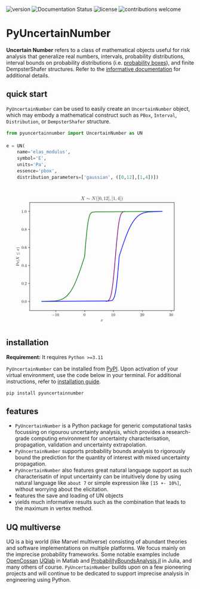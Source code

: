 ![version](https://img.shields.io/pypi/v/pyuncertainnumber)
![Documentation Status](https://readthedocs.org/projects/pyuncertainnumber/badge/?version=latest)
![license](https://img.shields.io/github/license/leslieDLcy/PyUncertainNumber)
![contributions welcome](https://img.shields.io/badge/contributions-welcome-brightgreen.svg?style=flat)


# PyUncertainNumber

<!-- some banners -->

<!-- <a target="_blank" href="https://cookiecutter-data-science.drivendata.org/">
    <img src="https://img.shields.io/badge/CCDS-Project%20template-328F97?logo=cookiecutter" />
</a> -->

**Uncertain Number** refers to a class of mathematical objects useful for risk analysis that generalize real numbers, intervals, probability distributions, interval bounds on probability distributions (i.e. [probability boxes](https://en.wikipedia.org/wiki/Probability_box)), and finite DempsterShafer structures. Refer to the [informative documentation](https://pyuncertainnumber.readthedocs.io/en/latest/index.html) for additional details.

## quick start

`PyUncertainNumber` can be used to easily create an `UncertainNumber` object, which may embody a mathematical construct such as `PBox`, `Interval`, `Distribution`, or `DempsterShafer` structure.

```python
from pyuncertainnumber import UncertainNumber as UN

e = UN(
    name='elas_modulus', 
    symbol='E', 
    units='Pa', 
    essence='pbox', 
    distribution_parameters=['gaussian', ([0,12],[1,4])])
```

<!-- add some pbox plots herein -->
<img src="./assets/myAnimation.gif" alt="drapbox dynamic visualisationwing" width="500"/>

## installation

**Requirement:** It requires `Python >=3.11`

`PyUncertainNumber` can be installed from [PyPI](https://pypi.org/project/pyuncertainnumber/). Upon activation of your virtual environment, use the code below in your terminal. For additional instructions, refer to [installation guide](https://pyuncertainnumber.readthedocs.io/en/latest/guides/installation.html).

```shell
pip install pyuncertainnumber
```

## features

- `PyUncertainNumber` is a Python package for generic computational tasks focussing on rigourou uncertainty analysis, which provides a research-grade computing environment for uncertainty characterisation, propagation, validation and uncertainty extrapolation.
- `PyUncertainNumber` supports probability bounds analysis to rigorously bound the prediction for the quantity of interest with mixed uncertainty propagation.
- `PyUncertainNumber` also features great natural language support as such characterisatin of input uncertainty can be intuitively done by using natural language like `about 7` or simple expression like `[15 +- 10%]`, without worrying about the elicitation.
- features the save and loading of UN objects
- yields much informative results such as the combination that leads to the maximum in vertex method.

## UQ multiverse

UQ is a big world (like Marvel multiverse) consisting of abundant theories and software implementations on multiple platforms. We focus mainly on the imprecise probability frameworks. Some notable examples include [OpenCossan](https://github.com/cossan-working-group/OpenCossan) [UQlab](https://www.uqlab.com/) in Matlab and [ProbabilityBoundsAnalysis.jl](https://github.com/AnderGray/ProbabilityBoundsAnalysis.jl) in Julia, and many others of course. `PyUncertainNumber` builds upon on a few pioneering projects and will continue to be dedicated to support imprecise analysis in engineering using Python.

<!-- ## Contributing

Interested in contributing? Check out the contributing guidelines. 
Please note that this project is released with a Code of Conduct. 
By contributing to this project, you agree to abide by its terms. -->

<!-- ## License

`PyUncertainNumber` was created by Yu Chen (Leslie). It is licensed under the terms
of the MIT license. -->
